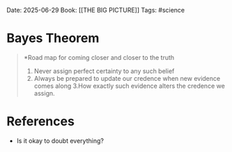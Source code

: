 Date: 2025-06-29
Book: [[THE BIG PICTURE]]
Tags: #science 
# Bayes Theorem

>*Road map for coming closer and closer to the truth
>1. Never assign perfect certainty to any such belief
>2. Always be prepared to update our credence when new evidence comes along
>3.How exactly such evidence alters the credence we assign. 

# References
- Is it okay to doubt everything?